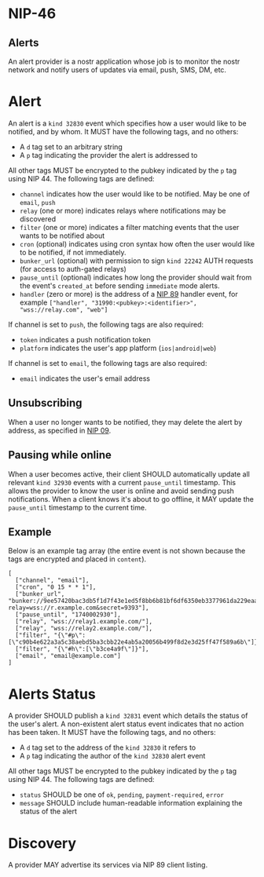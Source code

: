 NIP-46
======

Alerts
------

An alert provider is a nostr application whose job is to monitor the nostr network and notify users of updates via email, push, SMS, DM, etc.

# Alert

An alert is a `kind 32830` event which specifies how a user would like to be notified, and by whom. It MUST have the following tags, and no others:

- A `d` tag set to an arbitrary string
- A `p` tag indicating the provider the alert is addressed to

All other tags MUST be encrypted to the pubkey indicated by the `p` tag using NIP 44. The following tags are defined:

- `channel` indicates how the user would like to be notified. May be one of `email`, `push`
- `relay` (one or more) indicates relays where notifications may be discovered
- `filter` (one or more) indicates a filter matching events that the user wants to be notified about
- `cron` (optional) indicates using cron syntax how often the user would like to be notified, if not immediately.
- `bunker_url` (optional) with permission to sign `kind 22242` AUTH requests (for access to auth-gated relays)
- `pause_until` (optional) indicates how long the provider should wait from the event's `created_at` before sending `immediate` mode alerts.
- `handler` (zero or more) is the address of a [NIP 89](./89.md) handler event, for example `["handler", "31990:<pubkey>:<identifier>", "wss://relay.com", "web"]`

If channel is set to `push`, the following tags are also required:

- `token` indicates a push notification token
- `platform` indicates the user's app platform (`ios|android|web`)

If channel is set to `email`, the following tags are also required:

- `email` indicates the user's email address

## Unsubscribing

When a user no longer wants to be notified, they may delete the alert by address, as specified in [NIP 09](./09.md).

## Pausing while online

When a user becomes active, their client SHOULD automatically update all relevant `kind 32930` events with a current `pause_until` timestamp. This allows the provider to know the user is online and avoid sending push notifications. When a client knows it's about to go offline, it MAY update the `pause_until` timestamp to the current time.

## Example

Below is an example tag array (the entire event is not shown because the tags are encrypted and placed in `content`).

```jsonc
[
  ["channel", "email"],
  ["cron", "0 15 * * 1"],
  ["bunker_url", "bunker://9ee57420bac3db5f1d7f43e1ed5f8bb6b81bf6df6350eb3377961da229eaab22?relay=wss://r.example.com&secret=9393"],
  ["pause_until", "1740002930"],
  ["relay", "wss://relay1.example.com/"],
  ["relay", "wss://relay2.example.com/"],
  ["filter", "{\"#p\":[\"c90b4e622a3a5c38aebd5ba3cbb22e4ab5a20056b499f8d2e3d25ff47f589a6b\"]}"],
  ["filter", "{\"#h\":[\"b3ce4a9f\"]}"],
  ["email", "email@example.com"]
]
```

# Alerts Status

A provider SHOULD publish a `kind 32831` event which details the status of the user's alert. A non-existent alert status event indicates that no action has been taken. It MUST have the following tags, and no others:

- A `d` tag set to the address of the `kind 32830` it refers to
- A `p` tag indicating the author of the `kind 32830` alert event

All other tags MUST be encrypted to the pubkey indicated by the `p` tag using NIP 44. The following tags are defined:

- `status` SHOULD be one of `ok`, `pending`, `payment-required`, `error`
- `message` SHOULD include human-readable information explaining the status of the alert

# Discovery

A provider MAY advertise its services via NIP 89 client listing.
